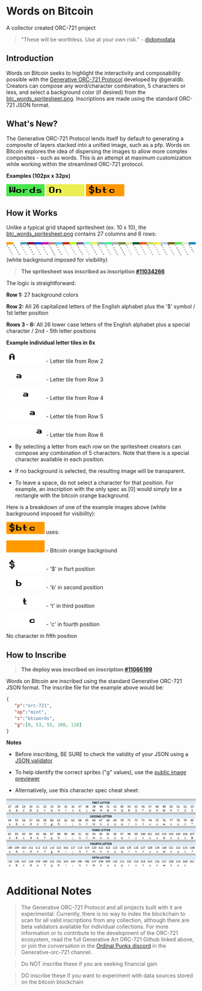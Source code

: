 # Words on Bitcoin
A collector created ORC-721 project

> "These will be worthless. Use at your own risk." - [@domodata](https://twitter.com/domodata)

## Introduction
Words on Bitcoin seeks to highlight the interactivity and composability possible with the [Generative ORC-721 Protocol](https://github.com/ordbase/generative-orc-721) developed by 
@geraldb. Creators can compose any word/character combination, 5 characters or less, and select a background color (if desired) from the [btc_words_spritesheet.png](./btc_words_spritesheet.png). Inscriptions are made using the standard ORC-721 JSON format.


## What's New?
The Generative ORC-721 Protocol lends itself by default to generating a composite of layers stacked into a unified image, such as a pfp. Words on Bitcoin explores the idea of dispersing the images to allow more complex composites - such as words. This is an attempt at maximum customization while working within the streamlined ORC-721 protocol.


**Examples (102px x 32px)**

![image_file](./tmp/btcwords_24_49_68_98_111_153.png)
![image file](./tmp/btcwords_12_41_67_107_134_161.png)
![image file](./tmp/btcwords_0_53_55_100_110_161.png)


## How it Works
Unlike a typical grid shaped spritesheet (ex. 10 x 10), the [btc_words_spritesheet.png](./btc_words_spritesheet.png) contains 27 columns and 6 rows:

![image file](./demo_images/btc_words_spritesheet_wtbg.png)
(white background imposed for visibility)

> **The spritesheet was inscribed as inscription [#11034266](https://ordinals.com/inscription/c1805b21d5fb0be5d310d964735333f7ae806377220e0aa6e8147522199a306ei0)**

The logic is straightforward:

**Row 1:**        27 background colors

**Row 2:**        All 26 capitalized letters of the English alphabet plus the '$' symbol / 1st letter position

**Rows 3 - 6:**   All 26 lower case letters of the English alphabet plus a special character / 2nd - 5th letter positions


**Example individual letter tiles in 8x**

![image file](./demo_images/tile0001.png) - Letter tile from Row 2

![image file](./demo_images/tile0002.png) - Letter tile from Row 3

![image file](./demo_images/tile0003.png) - Letter tile from Row 4

![image file](./demo_images/tile0004.png) - Letter tile from Row 5

![image file](./demo_images/tile0005.png) - Letter tile from Row 6

- By selecting a letter from each row on the spritesheet creators can compose any combination of 5 characters. Note that there is a special character available in each position. 

- If no background is selected, the resulting image will be transparent. 

- To leave a space, do not select a character for that position. For example, an inscription with the only spec as [0] would simply be a rectangle with the bitcoin orange background.



Here is a breakdown of one of the example images above (white backgrouond imposed for visibility):


![image file](./tmp/btcwords_0_53_55_100_110_161.png) uses:


![image file](./spritesheet_images/image_0.png) - Bitcoin orange background

![image file](./demo_images/tile0026_wtbg.png) - '$' in fisrt position

![image file](./demo_images/tile0028_wtbg.png) - 'b' in second position

![image file](./demo_images/tile0073_wtbg.png) - 't' in third position

![image file](./demo_images/tile0083_wtbg.png) - 'c' in fourth position

No character in fifth position

## How to Inscribe

> **The deploy was inscribed on inscription [#11066199](https://ordinals.com/inscription/ac685db241919af1e5556bfc5a452e40efc961b074d385de750863256272a8aai0)**
> 
Words on Bitcoin are inscribed using the standard Generative ORC-721 JSON format. The inscribe file for the example above would be: 
```json
{
   "p":"orc-721",
   "op":"mint",
   "s":"btcwords",
   "g":[0, 53, 55, 100, 110]
}
```
**Notes**
- Before inscribing, BE SURE to check the validity of your JSON using a [JSON validator](https://jsonlint.com/)

- To help identify the correct sprites ("g" values), use the [public image previewer](https://ordbase.github.io/generative-orc-721/btcwords/)

- Alternatively, use this character spec cheat sheet:

![image_file](./letter_specs.png)


# Additional Notes

> The Generative ORC-721 Protocol and all projects built with it are experimental. Currently, there is no way to index the blockchain to scan for all valid inscriptions from any collection, although there are beta validators available for individual collections. For more information or to contribute to the development of the ORC-721 ecosystem, read the full Generative Art ORC-721 Github linked above, or join the conversation in the [Ordinal Punks discord](https://discord.gg/FTW9UDqv) in the Generative-orc-721 channel.

> Do NOT inscribe these if you are seeking financial gain

> DO inscribe these if you want to experiment with data sources stored on the bitcoin blockchain
